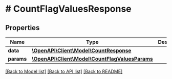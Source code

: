 # # CountFlagValuesResponse

## Properties

Name | Type | Description | Notes
------------ | ------------- | ------------- | -------------
**data** | [**\OpenAPI\Client\Model\CountResponse**](CountResponse.md) |  |
**params** | [**\OpenAPI\Client\Model\CountFlagValuesParams**](CountFlagValuesParams.md) |  |

[[Back to Model list]](../../README.md#models) [[Back to API list]](../../README.md#endpoints) [[Back to README]](../../README.md)
